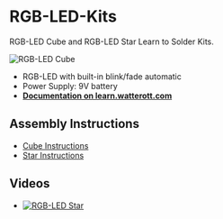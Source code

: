 # RGB-LED-Kits
RGB-LED Cube and RGB-LED Star Learn to Solder Kits.

![RGB-LED Cube](https://github.com/watterott/RGB-LED-Cube/raw/master/rgb-led-cube.jpg)

* RGB-LED with built-in blink/fade automatic
* Power Supply: 9V battery
* **[Documentation on learn.watterott.com](https://learn.watterott.com)**


## Assembly Instructions
* [Cube Instructions](https://github.com/watterott/RGB-LED-Kits/raw/master/RGB-LED-Cube.pdf)
* [Star Instructions](https://www.youtube.com/watch?v=gO_weM_413U)


## Videos
* [![RGB-LED Star](http://img.youtube.com/vi/gk-UFCTPIJE/0.jpg)](https://www.youtube.com/watch?v=gk-UFCTPIJE)
